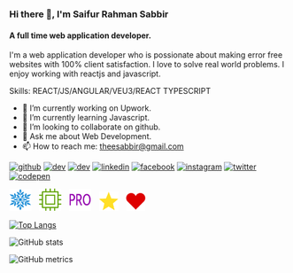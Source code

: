 ### Hi there 👋, I'm Saifur Rahman Sabbir
#### A full time web application developer.
I'm a web application developer who is possionate about making error free websites with 100% client satisfaction. I love to solve real world problems. I enjoy working with reactjs and javascript.

Skills: REACT/JS/ANGULAR/VEU3/REACT TYPESCRIPT

- 🔭 I’m currently working on Upwork. 
- 🌱 I’m currently learning Javascript. 
- 👯 I’m looking to collaborate on github. 
- 💬 Ask me about Web Development. 
- 📫 How to reach me: theesabbir@gmail.com 


[<img src='https://cdn.jsdelivr.net/npm/simple-icons@3.0.1/icons/github.svg' alt='github' height='40'>](https://github.com/saifursabbir)  [<img src='https://cdn.jsdelivr.net/npm/simple-icons@3.0.1/icons/dev-dot-to.svg' alt='dev' height='40'>](https://dev.to/saifursabbir)  [<img src='https://cdn.jsdelivr.net/npm/simple-icons@3.0.1/icons/hashnode.svg' alt='dev' height='40'>](saifursabbir)  [<img src='https://cdn.jsdelivr.net/npm/simple-icons@3.0.1/icons/linkedin.svg' alt='linkedin' height='40'>](https://www.linkedin.com/in/Saifur-Rahman-Sabbir/)  [<img src='https://cdn.jsdelivr.net/npm/simple-icons@3.0.1/icons/facebook.svg' alt='facebook' height='40'>](https://www.facebook.com/its.saifursabbir)  [<img src='https://cdn.jsdelivr.net/npm/simple-icons@3.0.1/icons/instagram.svg' alt='instagram' height='40'>](https://www.instagram.com/saifur_sabbir/)  [<img src='https://cdn.jsdelivr.net/npm/simple-icons@3.0.1/icons/twitter.svg' alt='twitter' height='40'>](https://twitter.com/saifurclick)  [<img src='https://cdn.jsdelivr.net/npm/simple-icons@3.0.1/icons/codepen.svg' alt='codepen' height='40'>](https://codepen.io/saifursabbir)  

<a href='https://archiveprogram.github.com/'><img src='https://raw.githubusercontent.com/acervenky/animated-github-badges/master/assets/acbadge.gif' width='40' height='40'></a> <a href='https://docs.github.com/en/developers'><img src='https://raw.githubusercontent.com/acervenky/animated-github-badges/master/assets/devbadge.gif' width='40' height='40'></a> <a href='https://github.com/pricing'><img src='https://raw.githubusercontent.com/acervenky/animated-github-badges/master/assets/pro.gif' width='40' height='40'></a> <a href='https://stars.github.com/'><img src='https://raw.githubusercontent.com/acervenky/animated-github-badges/master/assets/starbadge.gif' width='35' height='35'></a> <a href='https://docs.github.com/en/github/supporting-the-open-source-community-with-github-sponsors'><img src='https://raw.githubusercontent.com/acervenky/animated-github-badges/master/assets/sponsorbadge.gif' width='35' height='35'></a> 

[![Top Langs](https://github-readme-stats.vercel.app/api/top-langs/?username=saifursabbir)](https://github.com/anuraghazra/github-readme-stats)

![GitHub stats](https://github-readme-stats.vercel.app/api?username=saifursabbir&show_icons=true&count_private=true)  

![GitHub metrics](https://metrics.lecoq.io/saifursabbir)  

